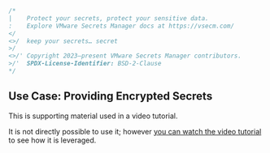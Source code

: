 ```go
/*
|    Protect your secrets, protect your sensitive data.
:    Explore VMware Secrets Manager docs at https://vsecm.com/
</
<>/  keep your secrets… secret
>/
<>/' Copyright 2023–present VMware Secrets Manager contributors.
>/'  SPDX-License-Identifier: BSD-2-Clause
*/
```

## Use Case: Providing Encrypted Secrets

This is supporting material used in a video tutorial.

It is not directly possible to use it; however [you can watch the
video tutorial][video] to see how it is leveraged.

[video]: https://vimeo.com/v0lkan/vsecm-ops "Sharing Sensitive Data Using VSecM"
